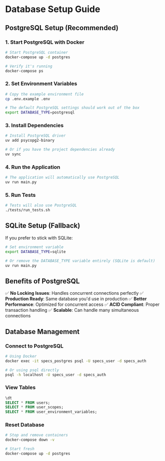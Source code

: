 # Database Setup Guide

## PostgreSQL Setup (Recommended)

### 1. Start PostgreSQL with Docker
```bash
# Start PostgreSQL container
docker-compose up -d postgres

# Verify it's running
docker-compose ps
```

### 2. Set Environment Variables
```bash
# Copy the example environment file
cp .env.example .env

# The default PostgreSQL settings should work out of the box
export DATABASE_TYPE=postgresql
```

### 3. Install Dependencies
```bash
# Install PostgreSQL driver
uv add psycopg2-binary

# Or if you have the project dependencies already
uv sync
```

### 4. Run the Application
```bash
# The application will automatically use PostgreSQL
uv run main.py
```

### 5. Run Tests
```bash
# Tests will also use PostgreSQL
./tests/run_tests.sh
```

## SQLite Setup (Fallback)

If you prefer to stick with SQLite:

```bash
# Set environment variable
export DATABASE_TYPE=sqlite

# Or remove the DATABASE_TYPE variable entirely (SQLite is default)
uv run main.py
```

## Benefits of PostgreSQL

✅ **No Locking Issues**: Handles concurrent connections perfectly
✅ **Production Ready**: Same database you'd use in production
✅ **Better Performance**: Optimized for concurrent access
✅ **ACID Compliant**: Proper transaction handling
✅ **Scalable**: Can handle many simultaneous connections

## Database Management

### Connect to PostgreSQL
```bash
# Using Docker
docker exec -it specs_postgres psql -U specs_user -d specs_auth

# Or using psql directly
psql -h localhost -U specs_user -d specs_auth
```

### View Tables
```sql
\dt
SELECT * FROM users;
SELECT * FROM user_scopes;
SELECT * FROM user_environment_variables;
```

### Reset Database
```bash
# Stop and remove containers
docker-compose down -v

# Start fresh
docker-compose up -d postgres
```
